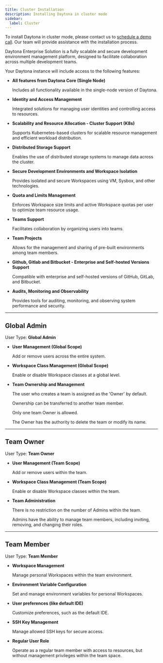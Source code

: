 ```yaml
---
title: Cluster Installation
description: Installing Daytona in cluster mode
sidebar:
  label: Cluster
---
```


To install Daytona in cluster mode, please contact us to [schedule a demo call](https://daytona.zapier.app/). Our team will provide assistance with the installation process.

Daytona Enterprise Solution is a fully scalable and secure development environment management platform, designed to facilitate collaboration across multiple development teams.

Your Daytona instance will include access to the following features:

- **All features from Daytona Core (Single Node)**

    Includes all functionality available in the single-node version of Daytona.

- **Identity and Access Management**

    Integrated solutions for managing user identities and controlling access to resources.

- **Scalability and Resource Allocation - Cluster Support (K8s)**

    Supports Kubernetes-based clusters for scalable resource management and efficient workload distribution.

- **Distributed Storage Support**

    Enables the use of distributed storage systems to manage data across the cluster.

- **Secure Development Environments and Workspace Isolation**

    Provides isolated and secure Workspaces using VM, Sysbox, and other technologies.

- **Quota and Limits Management**

    Enforces Workspace size limits and active Workspace quotas per user to optimize team resource usage.

- **Teams Support**

    Facilitates collaboration by organizing users into teams.

- **Team Projects**

    Allows for the management and sharing of pre-built environments among team members.

- **Github, Gitlab and Bitbucket - Enterprise and Self-hosted Versions Support**

    Compatible with enterprise and self-hosted versions of GitHub, GitLab, and Bitbucket.

- **Audits, Monitoring and Observability**

    Provides tools for auditing, monitoring, and observing system performance and security.

---

## Global Admin

User Type: **Global Admin**

- **User Management (Global Scope)**

    Add or remove users across the entire system.

- **Workspace Class Management (Global Scope)**

    Enable or disable Workspace classes at a global level.

- **Team Ownership and Management**

    The user who creates a team is assigned as the 'Owner' by default.

    Ownership can be transferred to another team member.

    Only one team Owner is allowed.

    The Owner has the authority to delete the team or modify its name.

---

## Team Owner

User Type: **Team Owner**

- **User Management (Team Scope)**

    Add or remove users within the team.

- **Workspace Class Management (Team Scope)**

    Enable or disable Workspace classes within the team.

- **Team Administration**

    There is no restriction on the number of Admins within the team.

    Admins have the ability to manage team members, including inviting, removing, and changing their roles.

---

## Team Member

User Type:  **Team Member**

- **Workspace Management**

    Manage personal Workspaces within the team environment.

- **Environment Variable Configuration**

    Set and manage environment variables for personal Workspaces.

- **User preferences (like default IDE)**

    Customize preferences, such as the default IDE.

- **SSH Key Management**

    Manage allowed SSH keys for secure access.

- **Regular User Role**

    Operate as a regular team member with access to resources, but without management privileges within the team space.
